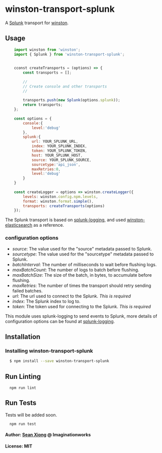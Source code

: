 # winston-transport-splunk

A [Splunk][0] transport for [winston][1].

## Usage
``` js
    import winston from 'winston';
    import { Splunk } from 'winston-transport-splunk';
    
    
    cconst createTransports = (options) => {
        const transports = [];
        
        //
        // Create console and other transports
        //
        
        transports.push(new Splunk(options.splunk));
        return transports;
    };
     
    const options = {  
        console:{  
            level:'debug'
        },
        splunk:{  
            url: YOUR_SPLUNK_URL,
            index: YOUR_SPLUNK_INDEX,
            token: YOUR_SPLUNK_TOKEN,
            host: YOUR_SPLUNK_HOST,
            source: YOUR_SPLUNK_SOURCE,
            sourcetype:'api_json',
            maxRetries:0,
            level:'debug'
        }
    }
         
    const createLogger = options => winston.createLogger({
        levels: winston.config.npm.levels,
        format: winston.format.simple(),
        transports: createTransports(options)
    });
```

The Splunk transport is based on [splunk-logging][2], and used [winston-elasticsearch][3] as a reference.

### configuration options

- *source*: The value used for the "source" metadata passed to Splunk.
- *sourcetype*: The value used for the "sourcetype" metadata passed to Splunk.
- *batchInterval*: The number of milliseconds to wait before flushing logs.
- *maxBatchCount*: The number of logs to batch before flushing.
- *maxBatchSize*: The size of the batch, in bytes, to accumulate before flushing.
- *maxRetries*: The number of times the transport should retry sending failed batches.
- *url*: The url used to connect to the Splunk. *This is required*
- *index*: The Splunk index to log to.
- *token*: The token used for connecting to the Splunk. *This is required*

This module uses splunk-logging to send events to Splunk, more details of configuration options can be found at [splunk-logging][2]. 

## Installation

### Installing winston-transport-splunk

``` bash
  $ npm install --save winston-transport-splunk
```

## Run Linting

```
  npm run lint
```

## Run Tests 

Tests will be added soon. 

```
  npm run test
```

#### Author: [Sean Xiong](http://htxiong.com) @ Imaginationworks
#### License: MIT

[0]: http://splunk.com
[1]: https://github.com/flatiron/winston
[2]: https://www.npmjs.com/package/splunk-logging
[3]: https://github.com/vanthome/winston-elasticsearch
